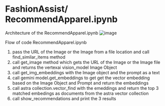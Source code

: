 # FashionAssist/ RecommendApparel.ipynb
Architecture of the RecommendApparel.ipynb
![image](https://github.com/vkrisvasan/FashionAssist/assets/10602190/866cebf8-24a9-476c-a13c-0a3e95168ef1)

Flow of code RecommendApparel.ipynb
1. pass the URL of the Image or the Image from a file location and call find_similar_items method
2. call get_image method which gets the URL of the Image or the Image file and returns the vertexai vision_model Image Object
3. call get_img_embeddings with the Image object and the prompt as a text
4. call gemini model.get_embeddings to get get the vector embedding based on the Image Object and Prompt and return the embeddings 
5. call astra collection.vector_find with the emeddings and return the top 3 matched embedings as documents from the astra vector collection
6. call show_recommendations and print the 3 results
